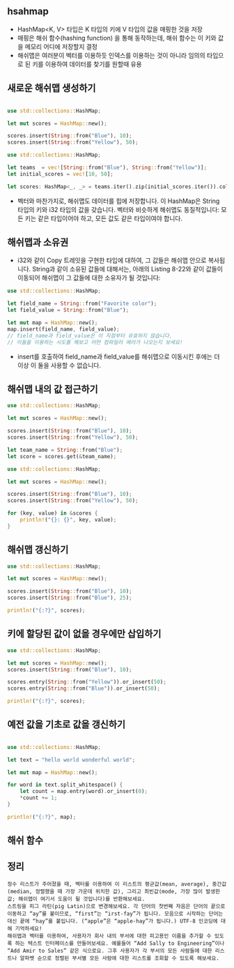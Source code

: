 ## hsahmap

- HashMap<K, V> 타입은 K 타입의 키에 V 타입의 값을 매핑한 것을 저장
- 매핑은 해쉬 함수(hashing function) 을 통해 동작하는데, 해쉬 함수는 이 키와 값을 메모리 어디에 저장할지 결정
- 해쉬맵은 여러분이 벡터를 이용하듯 인덱스를 이용하는 것이 아니라 임의의 타입으로 된 키를 이용하여 데이터를 찾기를 원할때 유용

## 새로운 해쉬맵 생성하기

```rs

use std::collections::HashMap;

let mut scores = HashMap::new();

scores.insert(String::from("Blue"), 10);
scores.insert(String::from("Yellow"), 50);
```

```rs
use std::collections::HashMap;

let teams  = vec![String::from("Blue"), String::from("Yellow")];
let initial_scores = vec![10, 50];

let scores: HashMap<_, _> = teams.iter().zip(initial_scores.iter()).collect();

```

- 벡터와 마찬가지로, 해쉬맵도 데이터를 힙에 저장합니다. 이 HashMap은 String 타입의 키와 i32 타입의 값을 갖습니다. 벡터와 비슷하게 해쉬맵도 동질적입니다: 모든 키는 같은 타입이어야 하고, 모든 값도 같은 타입이여야 합니다.

## 해쉬맵과 소유권

- i32와 같이 Copy 트레잇을 구현한 타입에 대하여, 그 값들은 해쉬맵 안으로 복사됩니다. String과 같이 소유된 값들에 대해서는, 아래의 Listing 8-22와 같이 값들이 이동되어 해쉬맵이 그 값들에 대한 소유자가 될 것입니다:

```rs
use std::collections::HashMap;

let field_name = String::from("Favorite color");
let field_value = String::from("Blue");

let mut map = HashMap::new();
map.insert(field_name, field_value);
// field_name과 field_value은 이 지점부터 유효하지 않습니다.
// 이들을 이용하는 시도를 해보고 어떤 컴파일러 에러가 나오는지 보세요!
```

- insert를 호출하여 field_name과 field_value를 해쉬맵으로 이동시킨 후에는 더 이상 이 둘을 사용할 수 없습니다.

## 해쉬맵 내의 값 접근하기

```rs
use std::collections::HashMap;

let mut scores = HashMap::new();

scores.insert(String::from("Blue"), 10);
scores.insert(String::from("Yellow"), 50);

let team_name = String::from("Blue");
let score = scores.get(&team_name);
```

```rs
use std::collections::HashMap;

let mut scores = HashMap::new();

scores.insert(String::from("Blue"), 10);
scores.insert(String::from("Yellow"), 50);

for (key, value) in &scores {
    println!("{}: {}", key, value);
}
```

## 해쉬맵 갱신하기

```rs
use std::collections::HashMap;

let mut scores = HashMap::new();

scores.insert(String::from("Blue"), 10);
scores.insert(String::from("Blue"), 25);

println!("{:?}", scores);
```

## 키에 할당된 값이 없을 경우에만 삽입하기

```rs
use std::collections::HashMap;

let mut scores = HashMap::new();
scores.insert(String::from("Blue"), 10);

scores.entry(String::from("Yellow")).or_insert(50);
scores.entry(String::from("Blue")).or_insert(50);

println!("{:?}", scores);
```

## 예전 값을 기초로 값을 갱신하기

```rs

use std::collections::HashMap;

let text = "hello world wonderful world";

let mut map = HashMap::new();

for word in text.split_whitespace() {
    let count = map.entry(word).or_insert(0);
    *count += 1;
}

println!("{:?}", map);
```

## 해쉬 함수

## 정리

```
정수 리스트가 주어졌을 때, 벡터를 이용하여 이 리스트의 평균값(mean, average), 중간값(median, 정렬했을 때 가장 가운데 위치한 값), 그리고 최빈값(mode, 가장 많이 발생한 값; 해쉬맵이 여기서 도움이 될 것입니다)를 반환해보세요.
스트링을 피그 라틴(pig Latin)으로 변경해보세요. 각 단어의 첫번째 자음은 단어의 끝으로 이동하고 “ay”를 붙이므로, “first”는 “irst-fay”가 됩니다. 모음으로 시작하는 단어는 대신 끝에 “hay”를 붙입니다. (“apple”은 “apple-hay”가 됩니다.) UTF-8 인코딩에 대해 기억하세요!
해쉬맵과 벡터를 이용하여, 사용자가 회사 내의 부서에 대한 피고용인 이름을 추가할 수 있도록 하는 텍스트 인터페이스를 만들어보세요. 예를들어 “Add Sally to Engineering”이나 “Add Amir to Sales” 같은 식으로요. 그후 사용자가 각 부서의 모든 사람들에 대한 리스트나 알파벳 순으로 정렬된 부서별 모든 사람에 대한 리스트를 조회할 수 있도록 해보세요.
```
